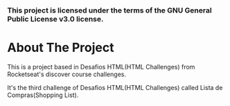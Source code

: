 ### This project is licensed under the terms of the GNU General Public License v3.0 license.

# About The Project
This is a project based in Desafios HTML(HTML Challenges) from Rocketseat's discover course challenges.

It's the third challenge of Desafios HTML(HTML Challenges) called Lista de Compras(Shopping List).